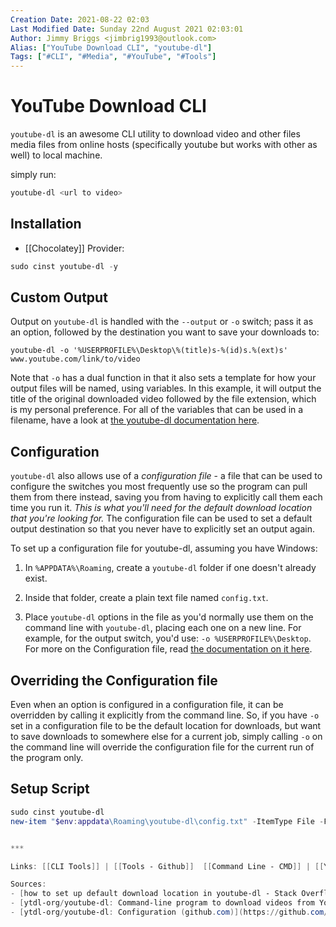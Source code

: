 ```yaml
---
Creation Date: 2021-08-22 02:03
Last Modified Date: Sunday 22nd August 2021 02:03:01
Author: Jimmy Briggs <jimbrig1993@outlook.com>
Alias: ["YouTube Download CLI", "youtube-dl"] 
Tags: ["#CLI", "#Media", "#YouTube", "#Tools"]
---
```


# YouTube Download CLI

`youtube-dl` is an awesome CLI utility to download video and other files media files from online hosts (specifically youtube but works with other as well) to local machine.

simply run:

```powershell
youtube-dl <url to video>
```

## Installation

- [[Chocolatey]] Provider:

```powershell
sudo cinst youtube-dl -y
```

## Custom Output

Output on `youtube-dl` is handled with the `--output` or `-o` switch; pass it as an option, followed by the destination you want to save your downloads to:

`youtube-dl -o '%USERPROFILE%\Desktop\%(title)s-%(id)s.%(ext)s' www.youtube.com/link/to/video`

Note that `-o` has a dual function in that it also sets a template for how your output files will be named, using variables. In this example, it will output the title of the original downloaded video followed by the file extension, which is my personal preference. For all of the variables that can be used in a filename, have a look at [the youtube-dl documentation here](https://github.com/rg3/youtube-dl#filesystem-options).

## Configuration

`youtube-dl` also allows use of a _configuration file_ - a file that can be used to configure the switches you most frequently use so the program can pull them from there instead, saving you from having to explicitly call them each time you run it. _This is what you'll need for the default download location that you're looking for._ The configuration file can be used to set a default output destination so that you never have to explicitly set an output again.

To set up a configuration file for youtube-dl, assuming you have Windows:

1.  In `%APPDATA%\Roaming`, create a `youtube-dl` folder if one doesn't already exist.
    
2.  Inside that folder, create a plain text file named `config.txt`.
    
3.  Place `youtube-dl` options in the file as you'd normally use them on the command line with `youtube-dl`, placing each one on a new line. For example, for the output switch, you'd use: `-o %USERPROFILE%\Desktop`. For more on the Configuration file, read [the documentation on it here](https://github.com/rg3/youtube-dl#configuration).
    

## Overriding the Configuration file

Even when an option is configured in a configuration file, it can be overridden by calling it explicitly from the command line. So, if you have `-o` set in a configuration file to be the default location for downloads, but want to save downloads to somewhere else for a current job, simply calling `-o` on the command line will override the configuration file for the current run of the program only.

## Setup Script

```powershell
sudo cinst youtube-dl
new-item "$env:appdata\Roaming\youtube-dl\config.txt" -ItemType File -Force


***

Links: [[CLI Tools]] | [[Tools - Github]]  [[Command Line - CMD]] | [[YouTube]] | [[Automation]]

Sources:
- [how to set up default download location in youtube-dl - Stack Overflow](https://stackoverflow.com/questions/32482230/how-to-set-up-default-download-location-in-youtube-dl)
- [ytdl-org/youtube-dl: Command-line program to download videos from YouTube.com and other video sites (github.com)](https://github.com/ytdl-org/youtube-dl)
- [ytdl-org/youtube-dl: Configuration (github.com)](https://github.com/ytdl-org/youtube-dl#configuration)

